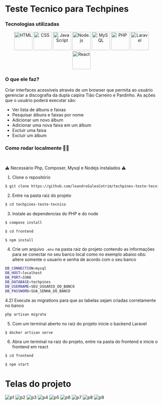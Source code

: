 # Teste Tecnico para Techpines

<h3><summary>Tecnologias utilizadas</h3></summary>
<div align="center">
	<img width="60" src="https://user-images.githubusercontent.com/25181517/192158954-f88b5814-d510-4564-b285-dff7d6400dad.png" alt="HTML" title="HTML"/>
	<img width="60" src="https://user-images.githubusercontent.com/25181517/183898674-75a4a1b1-f960-4ea9-abcb-637170a00a75.png" alt="CSS" title="CSS"/>
	<img width="60" src="https://user-images.githubusercontent.com/25181517/117447155-6a868a00-af3d-11eb-9cfe-245df15c9f3f.png" alt="JavaScript" title="JavaScript"/>
	<img width="60" src="https://user-images.githubusercontent.com/25181517/183568594-85e280a7-0d7e-4d1a-9028-c8c2209e073c.png" alt="Node.js" title="Node.js"/>
	<img width="60" src="https://user-images.githubusercontent.com/25181517/183896128-ec99105a-ec1a-4d85-b08b-1aa1620b2046.png" alt="MySQL" title="MySQL"/>
	<img width="60" src="https://github.com/marwin1991/profile-technology-icons/assets/76662862/dbbc299a-8356-45e4-9d2e-a6c21b4569cf" alt="PHP" title="PHP"/>
	<img width="60" src="https://github.com/marwin1991/profile-technology-icons/assets/25181517/afcf1c98-544e-41fb-bf44-edba5e62809a" alt="Laravel" title="Laravel"/>
    <img width="60" src="https://user-images.githubusercontent.com/25181517/183897015-94a058a6-b86e-4e42-a37f-bf92061753e5.png" alt="React" title="React"/>
 
    	
</div>

<h3><summary>O que ele faz?</summary></h3>
Criar interfaces acessíveis através de um browser que permita ao usuário gerenciar a discografia da dupla caipira Tião Carreiro e Pardinho. As ações que o usuário poderá executar são:
<ul>
    <li>Ver lista de álbuns e faixas</li>
    <li>Pesquisar álbuns e faixas por nome</li>
    <li>Adicionar um novo álbum</li>
    <li>Adicionar uma nova faixa em um álbum</li>
    <li>Excluir uma faixa</li>
    <li>Excluir um álbum</li>
</ul>

<summary><h3>Como rodar localmente 👨‍💻</h3></summary></br>
  
  ⚠️ Necessário Php, Composer, Mysql e Nodejs instalados ⚠️

1) Clone o repositório

```bash
$ git clone https://github.com/leandroSalesCotrim/techpines-teste-tecnico.git
```

2) Entre na pasta raíz do projeto

```bash
$ cd techpines-teste-tecnico
```

3) Instale as dependencias do PHP e do node

```bash
$ compose install
```
```bash
$ cd frontend
```
```bash
$ npm install
```

4) Crie um arquivo `.env` na pasta raiz do projeto contendo as informações para se conectar no seu banco local como no exemplo abaixo
obs: altere somente o usuario e senha de acordo com o seu banco
```bash
DB_CONNECTION=mysql
DB_HOST=localhost
DB_PORT=3306
DB_DATABASE=techpines
DB_USERNAME=SEU_USUARIO_DO_BANCO
DB_PASSWORD=SUA_SENHA_DO_BANCO
```

4.2) Execute as migrations para que as tabelas sejam criadas corretamente no banco
```bash
php artisan migrate
```

5) Com um terminal aberto no raiz do projeto inicie o backend Laravel

```bash
$ docker artisan serve
```

6) Abra um terminal na raiz do projeto, entre na pasta do frontend e inicie o frontend em react

```bash
$ cd frontend
```

```bash
$ npm start
```


<h1>Telas do projeto</h1>


![p1](https://github.com/user-attachments/assets/9d389864-bcf3-4f5a-91eb-f88befd3e8c1)
![p2](https://github.com/user-attachments/assets/e093abd6-4cb7-4049-b314-1d6c1bfc77dd)
![p3](https://github.com/user-attachments/assets/3ef2f8c9-855a-4deb-94df-cfe879d52a65)
![p4](https://github.com/user-attachments/assets/bddc8f05-e58e-4d55-9eae-c2afa52e2ee2)
![p5](https://github.com/user-attachments/assets/be83465b-2744-4dd9-a7a9-1cfc6416b66e)
![p6](https://github.com/user-attachments/assets/989af8f1-5a7a-493a-9a56-99e5e078e2f3)
![p7](https://github.com/user-attachments/assets/21f81d3b-f4a0-418c-81ff-222de93ec525)
![p8](https://github.com/user-attachments/assets/1c630c92-c467-4b6d-addd-c48d6ff4e3be)
![p9](https://github.com/user-attachments/assets/d07b9597-0fa3-4167-9b81-d34c858f7be5)

